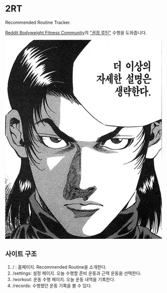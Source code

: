 # 2RT

Recommended Routine Tracker.

[Reddit Bodyweight Fitness Community](https://www.reddit.com/r/bodyweightfitness/)의 ["권장 루틴"](https://www.reddit.com/r/bodyweightfitness/wiki/kb/recommended_routine) 수행을 도와줍니다.

![enough said](./assets//no-further-details.jpg)

## 사이트 구조

1. / : 홈페이지. Recommended Routine을 소개한다.
2. /settings: 설정 페이지. 오늘 수행할 준비 운동과 근력 운동을 선택한다.
3. /workout: 운동 수행 페이지. 오늘 운동 내역을 기록한다.
4. /records: 수행했던 운동 기록을 볼 수 있다.

<!-- ## 추가 아이디어

- 갤러리 기능: 몸 상태, 운동 사진 등 기록하고 싶은 사진을 추가한다.
- 목표 알림 기능: 달성하고 싶은 목표를 설정하고, 개선/유지/퇴보를 피드백 받는다.
- 차트 기능: 일자-종목 별 변화를 한눈에 보여준다. -->
